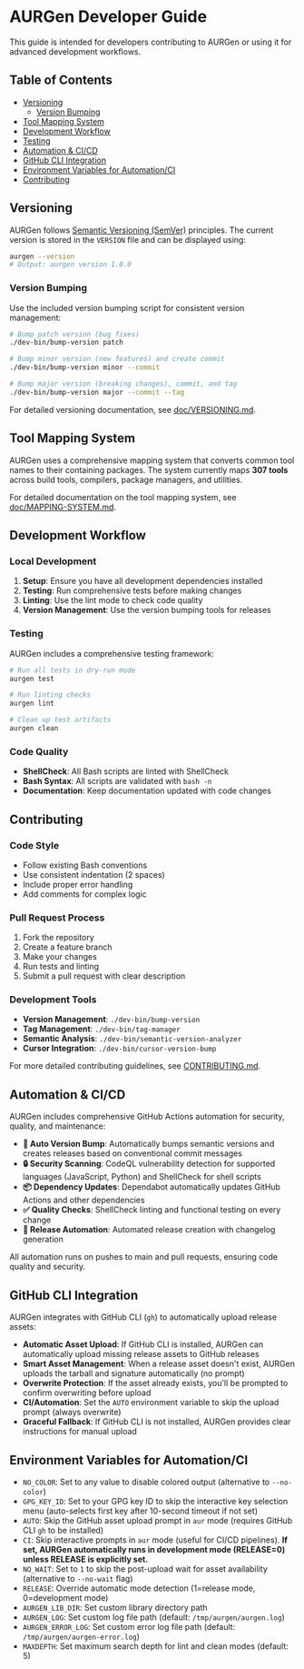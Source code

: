 # AURGen Developer Guide

This guide is intended for developers contributing to AURGen or using it for advanced development workflows.

## Table of Contents

- [Versioning](#versioning)
  - [Version Bumping](#version-bumping)
- [Tool Mapping System](#tool-mapping-system)
- [Development Workflow](#development-workflow)
- [Testing](#testing)
- [Automation & CI/CD](#automation--cicd)
- [GitHub CLI Integration](#github-cli-integration)
- [Environment Variables for Automation/CI](#environment-variables-for-automationci)
- [Contributing](#contributing)

## Versioning

AURGen follows [Semantic Versioning (SemVer)](https://semver.org/) principles. The current version is stored in the `VERSION` file and can be displayed using:

```bash
aurgen --version
# Output: aurgen version 1.0.0
```

### Version Bumping

Use the included version bumping script for consistent version management:

```bash
# Bump patch version (bug fixes)
./dev-bin/bump-version patch

# Bump minor version (new features) and create commit
./dev-bin/bump-version minor --commit

# Bump major version (breaking changes), commit, and tag
./dev-bin/bump-version major --commit --tag
```

For detailed versioning documentation, see [doc/VERSIONING.md](VERSIONING.md).

## Tool Mapping System

AURGen uses a comprehensive mapping system that converts common tool names to their containing packages. The system currently maps **307 tools** across build tools, compilers, package managers, and utilities.

For detailed documentation on the tool mapping system, see [doc/MAPPING-SYSTEM.md](MAPPING-SYSTEM.md).

## Development Workflow

### Local Development

1. **Setup**: Ensure you have all development dependencies installed
2. **Testing**: Run comprehensive tests before making changes
3. **Linting**: Use the lint mode to check code quality
4. **Version Management**: Use the version bumping tools for releases

### Testing

AURGen includes a comprehensive testing framework:

```bash
# Run all tests in dry-run mode
aurgen test

# Run linting checks
aurgen lint

# Clean up test artifacts
aurgen clean
```

### Code Quality

- **ShellCheck**: All Bash scripts are linted with ShellCheck
- **Bash Syntax**: All scripts are validated with `bash -n`
- **Documentation**: Keep documentation updated with code changes

## Contributing

### Code Style

- Follow existing Bash conventions
- Use consistent indentation (2 spaces)
- Include proper error handling
- Add comments for complex logic

### Pull Request Process

1. Fork the repository
2. Create a feature branch
3. Make your changes
4. Run tests and linting
5. Submit a pull request with clear description

### Development Tools

- **Version Management**: `./dev-bin/bump-version`
- **Tag Management**: `./dev-bin/tag-manager`
- **Semantic Analysis**: `./dev-bin/semantic-version-analyzer`
- **Cursor Integration**: `./dev-bin/cursor-version-bump`

For more detailed contributing guidelines, see [CONTRIBUTING.md](../.github/CONTRIBUTING.md).

## Automation & CI/CD

AURGen includes comprehensive GitHub Actions automation for security, quality, and maintenance:

- **🔄 Auto Version Bump**: Automatically bumps semantic versions and creates releases based on conventional commit messages
- **🔒 Security Scanning**: CodeQL vulnerability detection for supported languages (JavaScript, Python) and ShellCheck for shell scripts
- **📦 Dependency Updates**: Dependabot automatically updates GitHub Actions and other dependencies
- **✅ Quality Checks**: ShellCheck linting and functional testing on every change
- **🚀 Release Automation**: Automated release creation with changelog generation

All automation runs on pushes to main and pull requests, ensuring code quality and security.

## GitHub CLI Integration

AURGen integrates with GitHub CLI (`gh`) to automatically upload release assets:

- **Automatic Asset Upload**: If GitHub CLI is installed, AURGen can automatically upload missing release assets to GitHub releases
- **Smart Asset Management**: When a release asset doesn't exist, AURGen uploads the tarball and signature automatically (no prompt)
- **Overwrite Protection**: If the asset already exists, you'll be prompted to confirm overwriting before upload
- **CI/Automation**: Set the `AUTO` environment variable to skip the upload prompt (always overwrite)
- **Graceful Fallback**: If GitHub CLI is not installed, AURGen provides clear instructions for manual upload

## Environment Variables for Automation/CI

- `NO_COLOR`: Set to any value to disable colored output (alternative to `--no-color`)
- `GPG_KEY_ID`: Set to your GPG key ID to skip the interactive key selection menu (auto-selects first key after 10-second timeout if not set)
- `AUTO`: Skip the GitHub asset upload prompt in `aur` mode (requires GitHub CLI `gh` to be installed)
- `CI`: Skip interactive prompts in `aur` mode (useful for CI/CD pipelines). **If set, AURGen automatically runs in development mode (RELEASE=0) unless RELEASE is explicitly set.**
- `NO_WAIT`: Set to `1` to skip the post-upload wait for asset availability (alternative to `--no-wait` flag)
- `RELEASE`: Override automatic mode detection (1=release mode, 0=development mode)
- `AURGEN_LIB_DIR`: Set custom library directory path
- `AURGEN_LOG`: Set custom log file path (default: `/tmp/aurgen/aurgen.log`)
- `AURGEN_ERROR_LOG`: Set custom error log file path (default: `/tmp/aurgen/aurgen-error.log`)
- `MAXDEPTH`: Set maximum search depth for lint and clean modes (default: 5) 